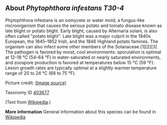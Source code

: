 **About *Phytophthora infestans T30-4***
-------------------------
Phytophthora infestans is an oomycete or water mold, a fungus-like microorganism that causes the serious potato and tomato disease known as late blight or potato blight. Early blight, caused by Alternaria solani, is also often called "potato blight". Late blight was a major culprit in the 1840s European, the 1845–1852 Irish, and the 1846 Highland potato famines. The organism can also infect some other members of the Solanaceae.[1][2][3] The pathogen is favored by moist, cool environments: sporulation is optimal at 12–18 °C (54–64 °F) in water-saturated or nearly saturated environments, and zoospore production is favored at temperatures below 15 °C (59 °F). Lesion growth rates are typically optimal at a slightly warmer temperature range of 20 to 24 °C (68 to 75 °F).

Picture credit: [(Image source)](https://en.wikipedia.org/wiki/Phytophthora_infestans#/media/File:Late_blight_on_potato_leaf_2.jpg)

Taxonomy ID [403677](https://www.uniprot.org/taxonomy/403677)

(Text from [Wikipedia](https://en.wikipedia.org/).)

**More information**
General information about this species can be found in [Wikipedia](https://en.wikipedia.org/wiki/phytophthora_infestans)
